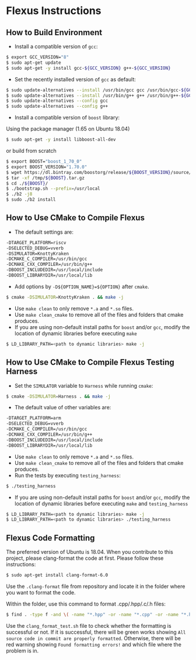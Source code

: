 # Flexus Instructions

## How to Build Environment

* Install a compatible version of `gcc`:

```sh
$ export GCC_VERSION="8"
$ sudo apt-get update
$ sudo apt-get -y install gcc-${GCC_VERSION} g++-${GCC_VERSION}
```

* Set the recently installed version of `gcc` as default:

```sh
$ sudo update-alternatives --install /usr/bin/gcc gcc /usr/bin/gcc-${GCC_VERSION} 20
$ sudo update-alternatives --install /usr/bin/g++ g++ /usr/bin/g++-${GCC_VERSION} 20
$ sudo update-alternatives --config gcc
$ sudo update-alternatives --config g++
```

* Install a compatible version of `boost` library:

Using the package manager (1.65 on Ubuntu 18.04)
```sh
$ sudo apt-get -y install libboost-all-dev
```
or build from scratch
```sh
$ export BOOST="boost_1_70_0"
$ export BOOST_VERSION="1.70.0"
$ wget https://dl.bintray.com/boostorg/release/${BOOST_VERSION}/source/${BOOST}.tar.gz -O /tmp/${BOOST}.tar.gz
$ tar -xf /tmp/${BOOST}.tar.gz
$ cd ./${BOOST}/
$ ./bootstrap.sh --prefix=/usr/local
$ ./b2 -j8
$ sudo ./b2 install
```

## How to Use CMake to Compile Flexus

* The default settings are:

```sh
-DTARGET_PLATFORM=riscv
-DSELECTED_DEBUG=vverb
-DSIMULATOR=KnottyKraken
-DCMAKE_C_COMPILER=/usr/bin/gcc
-DCMAKE_CXX_COMPILER=/usr/bin/g++
-DBOOST_INCLUDEDIR=/usr/local/include
-DBOOST_LIBRARYDIR=/usr/local/lib
```

* Add options by `-D${OPTION_NAME}=${OPTION}` after `cmake`.

```sh
$ cmake -DSIMULATOR=KnottyKraken . && make -j
```

* Use `make clean` to only remove `*.a` and `*.so` files.
* Use `make clean_cmake` to remove all of the files and folders that cmake produces.
* If you are using non-default install paths for `boost` and/or `gcc`, modify the location of dynamic libraries before executing `make`

```sh
$ LD_LIBRARY_PATH=<path to dynamic libraries> make -j
```

## How to Use CMake to Compile Flexus Testing Harness

* Set the `SIMULATOR` variable to `Harness` while running `cmake`:

```sh
$ cmake -DSIMULATOR=Harness . && make -j
```

* The default value of other variables are:

```sh
-DTARGET_PLATFORM=arm
-DSELECTED_DEBUG=vverb
-DCMAKE_C_COMPILER=/usr/bin/gcc
-DCMAKE_CXX_COMPILER=/usr/bin/g++
-DBOOST_INCLUDEDIR=/usr/local/include
-DBOOST_LIBRARYDIR=/usr/local/lib
```

* Use `make clean` to only remove `*.a` and `*.so` files.
* Use `make clean_cmake` to remove all of the files and folders that cmake produces.
* Run the tests by executing `testing_harness`:

```sh
$ ./testing_harness
```
* If you are using non-default install paths for `boost` and/or `gcc`, modify the location of dynamic libraries before executing `make` and `testing_harness`

```sh
$ LD_LIBRARY_PATH=<path to dynamic libraries> make -j
$ LD_LIBRARY_PATH=<path to dynamic libraries> ./testing_harness
```

## Flexus Code Formatting

The preferred version of Ubuntu is 18.04. When you contribute to this project, please clang-format the code at first. Please follow these instructions:

```sh
$ sudo apt-get install clang-format-6.0
```

Use the `.clang-format` file from repository and locate it in the folder where you want to format the code.

Within the folder, use this command to format .cpp/.hpp/.c/.h files:

```sh
$ find . -type f -and \( -name "*.hpp" -or -name "*.cpp" -or -name "*.h" -or -name "*.c" \) | xargs clang-format -i -style=file
```

Use the `clang_format_test.sh` file to check whether the formatting is successful or not. If it is successful, there will be green works showing `All source code in commit are properly formatted`. Otherwise, there will be red warning showing `Found formatting errors!` and which file where the problem is in.
